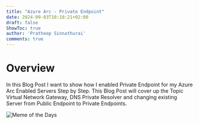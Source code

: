 ```yaml
---
title: "Azure Arc - Private Endpoint"
date: 2024-09-03T10:10:21+02:00
draft: false
ShowToc: true
author: 'Pratheep Sinnathurai'
comments: true
---
```


# Overview

In this Blog Post I want to show how I enabled Private Endpoint for my Azure Arc Enabled Servers Step by Step. 
This Blog Post will cover up the Topic Virtual Network Gateway, DNS Private Resolver and changing existing Server from Public Endpoint to Private Endpoints.

![Meme of the Days](../meme.jpg#center)